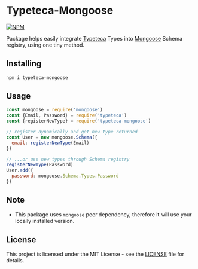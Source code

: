 # Typeteca-Mongoose

[![NPM](https://nodei.co/npm/typeteca-mongoose.png?downloads=true&downloadRank=true)](https://nodei.co/npm/typeteca-mongoose/)

Package helps easily integrate [Typeteca](https://github.com/walandemar/typeteca) Types into [Mongoose](https://github.com/Automattic/mongoose) Schema registry, using one tiny method.

## Installing
```bash
npm i typeteca-mongoose
```

## Usage
```js
const mongoose = require('mongoose')
const {Email, Password} = require('typeteca')
const {registerNewType} = require('typeteca-mongoose')

// register dynamically and get new type returned
const User = new mongoose.Schema({
  email: registerNewType(Email)
})

// ...or use new types through Schema registry
registerNewType(Password)
User.add({
  password: mongoose.Schema.Types.Password
})
```

## Note
* This package uses `mongoose` peer dependency, therefore it will use your locally installed version.

## License

This project is licensed under the MIT License - see the [LICENSE](LICENSE) file for details.
